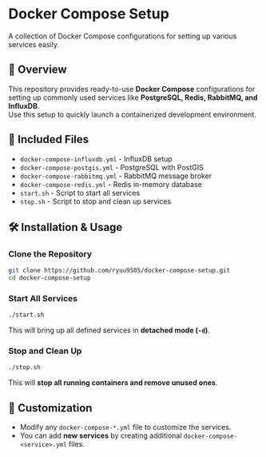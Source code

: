 # Docker Compose Setup

A collection of Docker Compose configurations for setting up various services easily.

## 📌 Overview

This repository provides ready-to-use **Docker Compose** configurations for setting up commonly used services like **PostgreSQL, Redis, RabbitMQ, and InfluxDB**.  
Use this setup to quickly launch a containerized development environment.

## 📂 Included Files

- `docker-compose-influxdb.yml` - InfluxDB setup  
- `docker-compose-postgis.yml` - PostgreSQL with PostGIS  
- `docker-compose-rabbitmq.yml` - RabbitMQ message broker  
- `docker-compose-redis.yml` - Redis in-memory database  
- `start.sh` - Script to start all services  
- `stop.sh` - Script to stop and clean up services  

## 🛠 Installation & Usage

### Clone the Repository
```sh
git clone https://github.com/ryuu9505/docker-compose-setup.git
cd docker-compose-setup
```

### Start All Services
```sh
./start.sh
```
This will bring up all defined services in **detached mode (`-d`)**.

### Stop and Clean Up
```sh
./stop.sh
```
This will **stop all running containers and remove unused ones**.

## 🎯 Customization

- Modify any `docker-compose-*.yml` file to customize the services.  
- You can add **new services** by creating additional `docker-compose-<service>.yml` files.  

